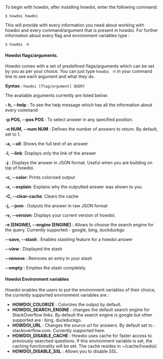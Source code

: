 To begin with howdoi, after installing howdoi, enter the following command:

```
$ howdoi howdoi
```

This will provide with every information you need about working with howdoi and every command/argument that is present in howdoi. For further information about every flag and environment variables type :

```
$ howdoi -h
```

#### Howdoi flags/arguments.

Howdoi comes with a set of predefined flags/arguments which can be set by you as per your choice. You can just type `howdoi -h` in your command line to see each argument and what they do.

**Syntax** : `howdoi [flag/argument] QUERY`

The available arguments currently are listed below:

**- h, --help** : To see the help message which has all the information about every command

**-p POS, --pos POS** : To select answer in any specified position.

**-n NUM, --num NUM** : Defines the number of answers to return. By default, set to 1.

**-a, --all**: Shows the full text of an answer

**-l, --link**: Displays only the link of the answer

**-j** : Displays the answer in JSON format. Useful when you are building on top of howdoi.

**-c, --color**: Prints colorized output

**-x, --explain**: Explains why the outputted answer was shown to you

**-C, --clear-cache**: Clears the cache

**-j, --json** : Outputs the answer in raw JSON format

**-v, --version**: Displays your current version of howdoi.

**-e [ENGINE], --engine [ENGINE]** : Allows to choose the search engine for the query. Currently supported - google, bing, duckduckgo

**--save, --stash** : Enables stashing feature for a howdoi answer

**--view** : Displayed the stash

**--remove** : Removes an entry in your stash

**--empty** : Empties the stash completely

#### Howdoi Environment variables

Howdoi enables the users to put the environment variables of their choice, the currently supported environment variables are :

- **HOWDOI_COLORIZE** : Colorizes the output by default.
- **HOWDOI_SEARCH_ENGINE** : changes the default search engine for StackOverflow links. By default the search engine is google but other supported are : bing, duckduckgo.
- **HOWDOI_URL** : Changes the source url for answers. By default set to : stackoverflow.com. Currently supported here.
- **HOWDOI_DISABLE_CACHE** : Howdoi uses cache for faster access to previously searched questions. If this environment variable is set, the caching functionality will be set. The cache resides in ~/cache/howdoi/.
- **HOWDOI_DISABLE_SSL** : Allows you to disable SSL.
